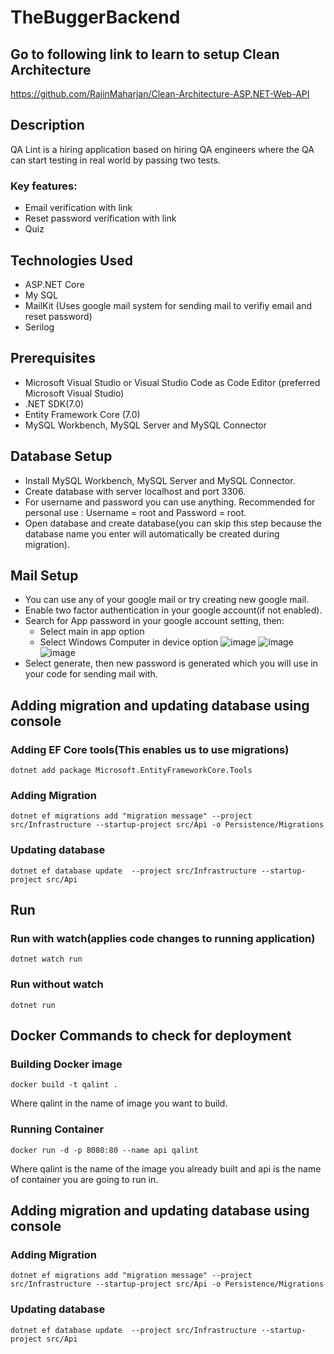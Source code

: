 # TheBuggerBackend
## Go to following link to learn to setup Clean Architecture
https://github.com/RajinMaharjan/Clean-Architecture-ASP.NET-Web-API
## Description
QA Lint is a hiring application based on hiring QA engineers where the QA can start testing in real world by passing two tests.
### Key features:
- Email verification with link
- Reset password verification with link
- Quiz

## Technologies Used
- ASP.NET Core
- My SQL
- MailKit (Uses google mail system for sending mail to verifiy email and reset password)
- Serilog

## Prerequisites
- Microsoft Visual Studio or Visual Studio Code as Code Editor (preferred Microsoft Visual Studio)
- .NET SDK(7.0)
- Entity Framework Core (7.0)
- MySQL Workbench, MySQL Server and MySQL Connector

## Database Setup
- Install MySQL Workbench, MySQL Server and MySQL Connector.
- Create database with server localhost and port 3306.
- For username and password you can use anything. Recommended for personal use : Username = root and Password = root.
- Open database and create database(you can skip this step because the database name you enter will automatically be created during migration).
  
## Mail Setup
- You can use any of your google mail or try creating new google mail.
- Enable two factor authentication in your google account(if not enabled).
- Search for App password in your google account setting, then:
    - Select main in app option
    - Select Windows Computer in device option
![image](https://github.com/RajinMaharjan/TheBuggerBackend/assets/46868526/2e525dd9-eba2-4841-b538-d767cc853ca8)
![image](https://github.com/RajinMaharjan/TheBuggerBackend/assets/46868526/c1055f08-e56e-423d-a8b6-f8be645c6ae8)
![image](https://github.com/RajinMaharjan/TheBuggerBackend/assets/46868526/c9cad2ce-73b9-4c24-a743-dfb14d311677)
- Select generate, then new password is generated which you will use in your code for sending mail with. 
 
## Adding migration and updating database using console 
### Adding EF Core tools(This enables us to use migrations)
    dotnet add package Microsoft.EntityFrameworkCore.Tools 
### Adding Migration
    dotnet ef migrations add "migration message" --project src/Infrastructure --startup-project src/Api -o Persistence/Migrations 
### Updating database
    dotnet ef database update  --project src/Infrastructure --startup-project src/Api 

## Run 
### Run with watch(applies code changes to running application)
    dotnet watch run
### Run without watch
    dotnet run 

## Docker Commands to check for deployment
### Building Docker image
    docker build -t qalint .
Where qalint in the name of image you want to build.

### Running Container
    docker run -d -p 8080:80 --name api qalint
Where qalint is the name of the image you already built and api is the name of container you are going to run in.
## Adding migration and updating database using console 
### Adding Migration
    dotnet ef migrations add "migration message" --project src/Infrastructure --startup-project src/Api -o Persistence/Migrations 
### Updating database
    dotnet ef database update  --project src/Infrastructure --startup-project src/Api

